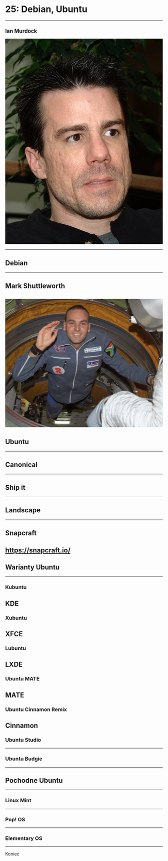 # 25: Debian, Ubuntu
------
## Ian Murdock

![Ian Murdock](img/ian-murdock.jpg) <!-- .element: style="height: 60vh;" -->
<style>
#ian-murdock { font-size: 1.2em; }
</style>
---
## Debian

------
## Mark Shuttleworth

![Mark Shuttleworth](img/mark-shuttleworth.jpg) <!-- .element: style="height: 60vh;" -->
---
## Ubuntu
---
## Canonical
---
## Ship it
---
## Landscape
---
## Snapcraft

<https://snapcraft.io/>
------
## Warianty Ubuntu
---
### Kubuntu

KDE
---
### Xubuntu

XFCE
---
### Lubuntu

LXDE
---
### Ubuntu MATE

MATE
---
### Ubuntu Cinnamon Remix

Cinnamon
---
### Ubuntu Studio
---
### Ubuntu Budgie
------
## Pochodne Ubuntu
---
### Linux Mint
---
### Pop! OS
---
### Elementary OS
------
Koniec

